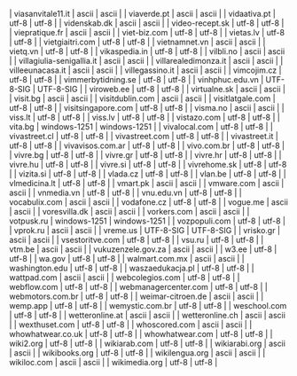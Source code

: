 | viasanvitale11.it | ascii | ascii |
| viaverde.pt | ascii | ascii |
| vidaativa.pt | utf-8 | utf-8 |
| videnskab.dk | ascii | ascii |
| video-recept.sk | utf-8 | utf-8 |
| viepratique.fr | ascii | ascii |
| viet-biz.com | utf-8 | utf-8 |
| vietas.lv | utf-8 | utf-8 |
| vietgiaitri.com | utf-8 | utf-8 |
| vietnamnet.vn | ascii | ascii |
| vietq.vn | utf-8 | utf-8 |
| vikaspedia.in | utf-8 | utf-8 |
| vilbli.no | ascii | ascii |
| villagiulia-senigallia.it | ascii | ascii |
| villarealedimonza.it | ascii | ascii |
| villeeunacasa.it | ascii | ascii |
| villegassino.it | ascii | ascii |
| vimcojim.cz | utf-8 | utf-8 |
| vimmerbytidning.se | utf-8 | utf-8 |
| vinhphuc.edu.vn | UTF-8-SIG | UTF-8-SIG |
| viroweb.ee | utf-8 | utf-8 |
| virtualne.sk | ascii | ascii |
| visit.bg | ascii | ascii |
| visitdublin.com | ascii | ascii |
| visitlatgale.com | utf-8 | utf-8 |
| visitsingapore.com | utf-8 | utf-8 |
| visma.no | ascii | ascii |
| viss.lt | utf-8 | utf-8 |
| viss.lv | utf-8 | utf-8 |
| vistazo.com | utf-8 | utf-8 |
| vita.bg | windows-1251 | windows-1251 |
| vivalocal.com | utf-8 | utf-8 |
| vivastreet.cl | utf-8 | utf-8 |
| vivastreet.com | utf-8 | utf-8 |
| vivastreet.it | utf-8 | utf-8 |
| vivavisos.com.ar | utf-8 | utf-8 |
| vivo.com.br | utf-8 | utf-8 |
| vivre.bg | utf-8 | utf-8 |
| vivre.gr | utf-8 | utf-8 |
| vivre.hr | utf-8 | utf-8 |
| vivre.hu | utf-8 | utf-8 |
| vivre.si | utf-8 | utf-8 |
| vivrehome.sk | utf-8 | utf-8 |
| vizita.si | utf-8 | utf-8 |
| vlada.cz | utf-8 | utf-8 |
| vlan.be | utf-8 | utf-8 |
| vlmedicina.lt | utf-8 | utf-8 |
| vmart.pk | ascii | ascii |
| vmware.com | ascii | ascii |
| vnmedia.vn | utf-8 | utf-8 |
| vnu.edu.vn | utf-8 | utf-8 |
| vocabulix.com | ascii | ascii |
| vodafone.cz | utf-8 | utf-8 |
| vogue.me | ascii | ascii |
| voresvilla.dk | ascii | ascii |
| vorkers.com | ascii | ascii |
| votpusk.ru | windows-1251 | windows-1251 |
| vozpopuli.com | utf-8 | utf-8 |
| vprok.ru | ascii | ascii |
| vreme.us | UTF-8-SIG | UTF-8-SIG |
| vrisko.gr | ascii | ascii |
| vsestoritve.com | utf-8 | utf-8 |
| vsu.ru | utf-8 | utf-8 |
| vtm.be | ascii | ascii |
| vukuzenzele.gov.za | ascii | ascii |
| w3.ee | utf-8 | utf-8 |
| wa.gov | utf-8 | utf-8 |
| walmart.com.mx | ascii | ascii |
| washington.edu | utf-8 | utf-8 |
| waszaedukacja.pl | utf-8 | utf-8 |
| wattpad.com | ascii | ascii |
| webcolegios.com | utf-8 | utf-8 |
| webflow.com | utf-8 | utf-8 |
| webmanagercenter.com | utf-8 | utf-8 |
| webmotors.com.br | utf-8 | utf-8 |
| weimar-citroen.de | ascii | ascii |
| wemp.app | utf-8 | utf-8 |
| wemystic.com.br | utf-8 | utf-8 |
| weschool.com | utf-8 | utf-8 |
| wetteronline.at | ascii | ascii |
| wetteronline.ch | ascii | ascii |
| wexthuset.com | utf-8 | utf-8 |
| whoscored.com | ascii | ascii |
| whowhatwear.co.uk | utf-8 | utf-8 |
| whowhatwear.com | utf-8 | utf-8 |
| wiki2.org | utf-8 | utf-8 |
| wikiarab.com | utf-8 | utf-8 |
| wikiarabi.org | ascii | ascii |
| wikibooks.org | utf-8 | utf-8 |
| wikilengua.org | ascii | ascii |
| wikiloc.com | ascii | ascii |
| wikimedia.org | utf-8 | utf-8 |
